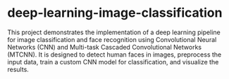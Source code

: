 # deep-learning-image-classification
This project demonstrates the implementation of a deep learning pipeline for image classification and face recognition using Convolutional Neural Networks (CNN) and Multi-task Cascaded Convolutional Networks (MTCNN). It is designed to detect human faces in images, preprocess the input data, train a custom CNN model for classification, and visualize the results.

